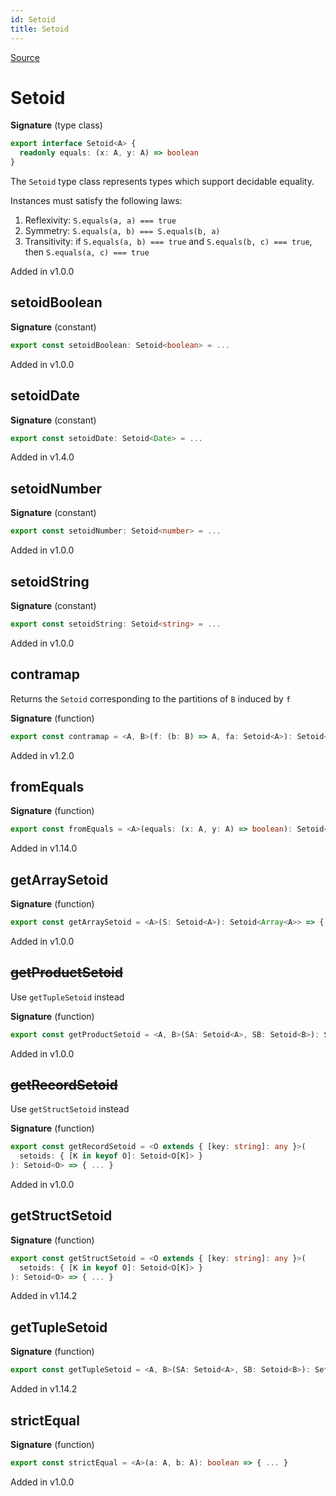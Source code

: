 ```yaml
---
id: Setoid
title: Setoid
---
```


[Source](https://github.com/gcanti/fp-ts/blob/master/src/Setoid.ts)

# Setoid

**Signature** (type class)

```ts
export interface Setoid<A> {
  readonly equals: (x: A, y: A) => boolean
}
```

The `Setoid` type class represents types which support decidable equality.

Instances must satisfy the following laws:

1. Reflexivity: `S.equals(a, a) === true`
2. Symmetry: `S.equals(a, b) === S.equals(b, a)`
3. Transitivity: if `S.equals(a, b) === true` and `S.equals(b, c) === true`, then `S.equals(a, c) === true`

Added in v1.0.0

## setoidBoolean

**Signature** (constant)

```ts
export const setoidBoolean: Setoid<boolean> = ...
```

Added in v1.0.0

## setoidDate

**Signature** (constant)

```ts
export const setoidDate: Setoid<Date> = ...
```

Added in v1.4.0

## setoidNumber

**Signature** (constant)

```ts
export const setoidNumber: Setoid<number> = ...
```

Added in v1.0.0

## setoidString

**Signature** (constant)

```ts
export const setoidString: Setoid<string> = ...
```

Added in v1.0.0

## contramap

Returns the `Setoid` corresponding to the partitions of `B` induced by `f`

**Signature** (function)

```ts
export const contramap = <A, B>(f: (b: B) => A, fa: Setoid<A>): Setoid<B> => { ... }
```

Added in v1.2.0

## fromEquals

**Signature** (function)

```ts
export const fromEquals = <A>(equals: (x: A, y: A) => boolean): Setoid<A> => { ... }
```

Added in v1.14.0

## getArraySetoid

**Signature** (function)

```ts
export const getArraySetoid = <A>(S: Setoid<A>): Setoid<Array<A>> => { ... }
```

Added in v1.0.0

## ~~getProductSetoid~~

Use `getTupleSetoid` instead

**Signature** (function)

```ts
export const getProductSetoid = <A, B>(SA: Setoid<A>, SB: Setoid<B>): Setoid<[A, B]> => { ... }
```

Added in v1.0.0

## ~~getRecordSetoid~~

Use `getStructSetoid` instead

**Signature** (function)

```ts
export const getRecordSetoid = <O extends { [key: string]: any }>(
  setoids: { [K in keyof O]: Setoid<O[K]> }
): Setoid<O> => { ... }
```

Added in v1.0.0

## getStructSetoid

**Signature** (function)

```ts
export const getStructSetoid = <O extends { [key: string]: any }>(
  setoids: { [K in keyof O]: Setoid<O[K]> }
): Setoid<O> => { ... }
```

Added in v1.14.2

## getTupleSetoid

**Signature** (function)

```ts
export const getTupleSetoid = <A, B>(SA: Setoid<A>, SB: Setoid<B>): Setoid<[A, B]> => { ... }
```

Added in v1.14.2

## strictEqual

**Signature** (function)

```ts
export const strictEqual = <A>(a: A, b: A): boolean => { ... }
```

Added in v1.0.0

